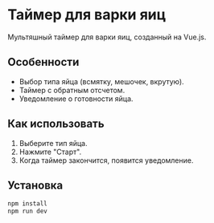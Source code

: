 # Таймер для варки яиц 

Мультяшный таймер для варки яиц, созданный на Vue.js.

## Особенности
- Выбор типа яйца (всмятку, мешочек, вкрутую).
- Таймер с обратным отсчетом.
- Уведомление о готовности яйца.

## Как использовать
1. Выберите тип яйца.
2. Нажмите "Старт".
3. Когда таймер закончится, появится уведомление.

## Установка
```bash
npm install
npm run dev
